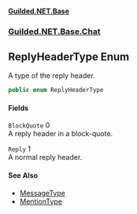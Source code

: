 #### [Guilded.NET.Base](Guilded_NET_Base.md 'Guilded.NET.Base')
### [Guilded.NET.Base.Chat](Guilded_NET_Base.md#Guilded_NET_Base_Chat 'Guilded.NET.Base.Chat')
## ReplyHeaderType Enum
A type of the reply header.  
```csharp
public enum ReplyHeaderType

```
#### Fields
<a name='Guilded_NET_Base_Chat_ReplyHeaderType_BlockQuote'></a>
`BlockQuote` 0  
A reply header in a block-quote.  
  
<a name='Guilded_NET_Base_Chat_ReplyHeaderType_Reply'></a>
`Reply` 1  
A normal reply header.  
  
#### See Also
- [MessageType](MessageType.md 'Guilded.NET.Base.Chat.MessageType')
- [MentionType](MentionType.md 'Guilded.NET.Base.Chat.MentionType')
